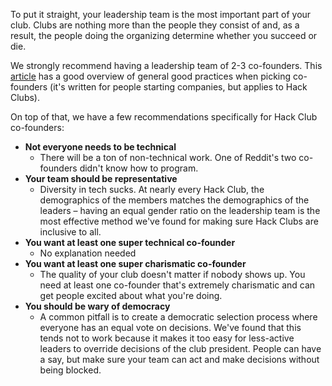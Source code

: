 To put it straight, your leadership team is the most important part of your club. Clubs are nothing more than the people they consist of and, as a result, the people doing the organizing determine whether you succeed or die.

We strongly recommend having a leadership team of 2-3 co-founders. This [article](http://www.paulgraham.com/founders.html) has a good overview of general good practices when picking co-founders (it's written for people starting companies, but applies to Hack Clubs).

On top of that, we have a few recommendations specifically for Hack Club co-founders:

- **Not everyone needs to be technical**
  - There will be a ton of non-technical work. One of Reddit's two co-founders didn't know how to program.
- **Your team should be representative**
  - Diversity in tech sucks. At nearly every Hack Club, the demographics of the members matches the demographics of the leaders – having an equal gender ratio on the leadership team is the most effective method we've found for making sure Hack Clubs are inclusive to all.
- **You want at least one super technical co-founder**
  - No explanation needed
- **You want at least one super charismatic co-founder**
  - The quality of your club doesn't matter if nobody shows up. You need at least one co-founder that's extremely charismatic and can get people excited about what you're doing.
- **You should be wary of democracy**
  - A common pitfall is to create a democratic selection process where everyone has an equal vote on decisions. We've found that this tends not to work because it makes it too easy for less-active leaders to override decisions of the club president. People can have a say, but make sure your team can act and make decisions without being blocked.
